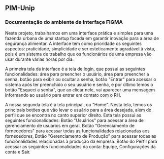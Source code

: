 <h2>PIM-Unip</h2>

<h3>Documentação do ambiente de interfaçe FIGMA</h3>

Neste projeto, trabalhamos em uma interface prática e simples para uma fazenda urbana de uma startup focada em garantir inovação para a área de segurança alimentar. A interface tem como prioridade os seguintes aspectos: praticidade, simplicidade e ser esteticamente agradável à vista, pois é um sistema de trabalho que os funcionários de uma empresa vão usar durante várias horas por dia.

A primeira tela da interface é a tela de login, que possui as seguintes funcionalidades: área para preencher o usuário, área para preencher a senha, botão para exibir ou ocultar a senha, botão "Entrar" para acessar o sistema após ter preenchido o seu usuário e senha, e por último temos o botão "Esqueci a senha", que ao clicar nele, vai aparecer uma mensagem informando ao usuário para entrar em contato com o RH.

A nossa segunda tela é a tela principal, ou "Home". Nesta tela, temos os principais botões que vão levar o usuário para a área desejada, além do perfil que se encontra no canto superior direito. Esta tela possui as seguintes funcionalidades: Botão "Usuários" para acessar a área de gerenciamento de usuários em geral, Botão "Gerenciamento de fornecedores" para acessar todas as funcionalidades relacionadas aos fornecedores, Botão "Gerenciamento de Produção" para acessar todas as funcionalidades relacionadas à produção da empresa. Botão do Perfil para acessar as seguintes funcionalidades da conta: Equipe, Configurações da conta e Sair.

